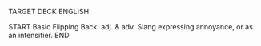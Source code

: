TARGET DECK
ENGLISH

START
Basic
Flipping
Back: adj. & adv. Slang expressing annoyance, or as an intensifier.
END
